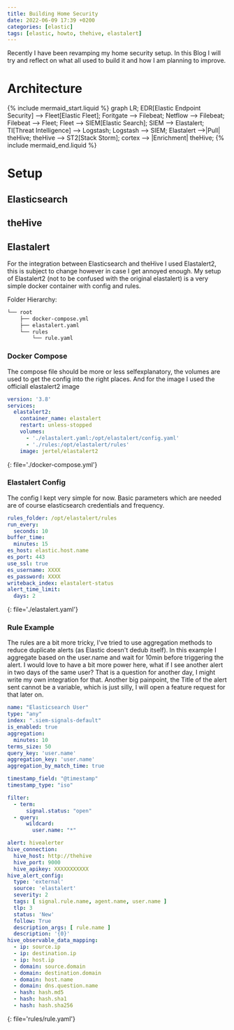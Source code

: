```yaml
---
title: Building Home Security
date: 2022-06-09 17:39 +0200
categories: [elastic]
tags: [elastic, howto, thehive, elastalert]
---
```


Recently I have been revamping my home security setup.
In this Blog I will try and reflect on what all used to build it and how I am planning to improve.

# Architecture

{% include mermaid_start.liquid %}
graph LR;
EDR[Elastic Endpoint Security] --> Fleet[Elastic Fleet];
Foritgate --> Filebeat;
Netflow --> Filebeat;
Filebeat --> Fleet;
Fleet --> SIEM[Elastic Search];
SIEM --> Elastalert;
TI[Threat Intelligence] --> Logstash;
Logstash --> SIEM;
Elastalert -->|Pull| theHive;
theHive --> ST2[Stack Storm];
cortex --> |Enrichment| theHive;
{% include mermaid_end.liquid %}

# Setup

## Elasticsearch

## theHive

## Elastalert

For the integration between Elasticsearch and theHive I used Elastalert2,
this is subject to change however in case I get annoyed enough.
My setup of Elastalert2 (not to be confused with the original elastalert) is a very simple docker container with config
and rules.

Folder Hierarchy:

````bash
└── root
    ├── docker-compose.yml
    ├── elastalert.yaml
    └── rules
        └── rule.yaml
````

### Docker Compose

The compose file should be more or less selfexplanatory, the volumes are used to get the config into the right places.
And for the image I used the officiall elastalert2 image

````yaml
version: '3.8'
services:
  elastalert2:
    container_name: elastalert
    restart: unless-stopped
    volumes:
      - './elastalert.yaml:/opt/elastalert/config.yaml'
      - './rules:/opt/elastalert/rules'
    image: jertel/elastalert2
````

{: file='./docker-compose.yml'}

### Elastalert Config

The config I kept very simple for now.
Basic parameters which are needed are of course elasticsearch credentials and frequency.

````yaml
rules_folder: /opt/elastalert/rules
run_every:
  seconds: 10
buffer_time:
  minutes: 15
es_host: elastic.host.name
es_port: 443
use_ssl: true
es_username: XXXX
es_password: XXXX
writeback_index: elastalert-status
alert_time_limit:
  days: 2
````

{: file='./elastalert.yaml'}

### Rule Example

The rules are a bit more tricky, I've tried to use aggregation methods to reduce duplicate alerts
(as Elastic doesn't dedub itself).
In this example I aggregate based on the user.name and wait for 10min before triggering the alert.
I would love to have a bit more power here, what if I see another alert in two days of the same user?
That is a question for another day, I might write my own integration for that.
Another big painpoint, the Title of the alert sent cannot be a variable, which is just silly, I will open a feature
request for that later on.

````yaml
name: "Elasticsearch User"
type: "any"
index: ".siem-signals-default"
is_enabled: true
aggregation:
  minutes: 10
terms_size: 50
query_key: 'user.name'
aggregation_key: 'user.name'
aggregation_by_match_time: true

timestamp_field: "@timestamp"
timestamp_type: "iso"

filter:
  - term:
      signal.status: "open"
  - query:
      wildcard:
        user.name: "*"

alert: hivealerter
hive_connection:
  hive_host: http://thehive
  hive_port: 9000
  hive_apikey: XXXXXXXXXXX
hive_alert_config:
  type: 'external'
  source: 'elastalert'
  severity: 2
  tags: [ signal.rule.name, agent.name, user.name ]
  tlp: 3
  status: 'New'
  follow: True
  description_args: [ rule.name ]
  description: '{0}'
hive_observable_data_mapping:
  - ip: source.ip
  - ip: destination.ip
  - ip: host.ip
  - domain: source.domain
  - domain: destination.domain
  - domain: host.name
  - domain: dns.question.name
  - hash: hash.md5
  - hash: hash.sha1
  - hash: hash.sha256
````

{: file='rules/rule.yaml'}
